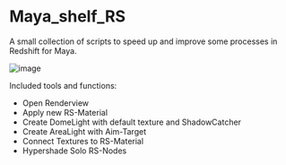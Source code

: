 # Maya_shelf_RS
A small collection of scripts to speed up and improve some processes in Redshift for Maya.

![image](https://github.com/ThomasSchienagel/Maya_shelf_RS/assets/135319899/d0d1072f-638b-43f2-9d2a-84d4211b0a1d)

Included tools and functions:
- Open Renderview
- Apply new RS-Material
- Create DomeLight with default texture and ShadowCatcher
- Create AreaLight with Aim-Target
- Connect Textures to RS-Material
- Hypershade Solo RS-Nodes

